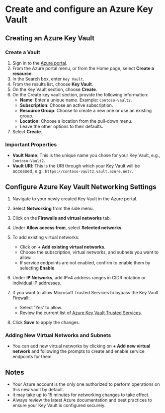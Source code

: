 # Create and configure an Azure Key Vault

## Creating an Azure Key Vault

### Create a Vault

1. Sign in to the [Azure portal](https://portal.azure.com).
2. From the Azure portal menu, or from the Home page, select **Create a resource**.
3. In the Search box, enter `Key Vault`.
4. From the results list, choose **Key Vault**.
5. On the Key Vault section, choose **Create**.
6. On the Create key vault section, provide the following information:
   - **Name**: Enter a unique name. Example: `Contoso-vault2`.
   - **Subscription**: Choose an active subscription.
   - **Resource Group**: Choose to create a new one or use an existing group.
   - **Location**: Choose a location from the pull-down menu.
   - Leave the other options to their defaults.
7. Select **Create**.

### Important Properties

- **Vault Name**: This is the unique name you chose for your Key Vault, e.g., `Contoso-Vault2`.
- **Vault URI**: This is the URI through which your Key Vault will be accessed, e.g., `https://contoso-vault2.vault.azure.net/`.

## Configure Azure Key Vault Networking Settings

1. Navigate to your newly created Key Vault in the Azure portal.

2. Select **Networking** from the side menu.

3. Click on the **Firewalls and virtual networks** tab.

4. Under **Allow access from**, select **Selected networks**.

5. To add existing virtual networks:
   - Click on **+ Add existing virtual networks**.
   - Choose the subscription, virtual networks, and subnets you want to allow.
   - If service endpoints are not enabled, confirm to enable them by selecting **Enable**.

6. Under **IP Networks**, add IPv4 address ranges in CIDR notation or individual IP addresses.

7. If you want to allow Microsoft Trusted Services to bypass the Key Vault Firewall:
   - Select 'Yes' to allow.
   - Review the current list of [Azure Key Vault Trusted Services](https://docs.microsoft.com/azure/key-vault/general/overview-vnet-service-endpoints#trusted-services).

8. Click **Save** to apply the changes.

### Adding New Virtual Networks and Subnets

- You can add new virtual networks by clicking on **+ Add new virtual network** and following the prompts to create and enable service endpoints for them.

## Notes

- Your Azure account is the only one authorized to perform operations on this new vault by default.
- It may take up to 15 minutes for networking changes to take effect.
- Always review the latest Azure documentation and best practices to ensure your Key Vault is configured securely.


